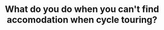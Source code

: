 ---
layout: community
category: community
title: "What do you do when you can't find accomodation when cycle touring?"
description: "What do you do when it's getting late and the place you planned to camp or stay doesn't work out?  I’m always looking at good camping spot while riding. If it’s getting late and I can’t find one, I don’t mind backtracking to the last one I saw along the way."
isTopLevel: false
isSingleLevel: false
isArticle: false
datePublished: 2022-06-18 08:42:00 +0300
dateModified: 2022-06-18 08:42:00 +0300
published: false
---